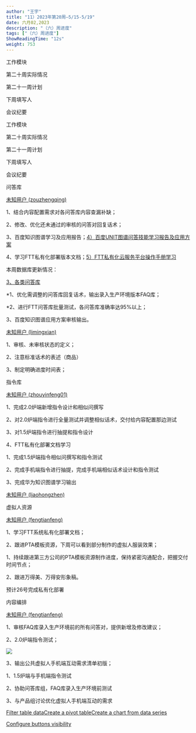```yaml
---
author: "王宇"
title: "11）2023年第20周—5/15-5/19"
date: 六月02,2023
description: "（六）周进度"
tags: ["（六）周进度"]
ShowReadingTime: "12s"
weight: 753
---
```

工作模块

第二十周实际情况

第二十一周计划

下周填写人

会议纪要

工作模块

第二十周实际情况

第二十一周计划

下周填写人

会议纪要

问答库

[未知用户 (zouzhengqing)](/display/~zouzhengqing)

1、结合内容配置需求对各问答库内容查漏补缺；

2、修改、优化还未通过的审核的问答对回复话术；

3、百度知识图谱学习及应用报告；[4）百度UNIT图谱问答技能学习报告及应用方案](/pages/viewpage.action?pageId=101824320)

4、学习FTT私有化部署版本文档；[5）FTT私有化云服务平台操作手册学习](/pages/viewpage.action?pageId=101827700)

本周数据库更新情况：

[3、各类问答库](/pages/viewpage.action?pageId=97890504)

\*1、优化需调整的问答库回复话术，输出录入生产环境版本FAQ库；

\*2、进行FTT问答库批量测试，各问答库准确率达95%以上；

3、百度知识图谱应用方案审核输出。

  

[未知用户 (limingxian)](/display/~limingxian)

1、审核、未审核状态的定义；

2、注意标准话术的表述（商品）

3、制定明确进度时间表；

  

指令库

[未知用户 (zhouyinfeng01)](/display/~zhouyinfeng01)

1、完成2.0炉端新增指令设计和相似问撰写

2、对2.0炉端指令进行全量测试并调整相似话术，交付给内容配置那边测试

3、对1.5炉端指令进行抽提和指令设计

4、FTT私有化部署文档学习

1、完成1.5炉端指令相似问撰写和指令测试

2、完成手机端指令进行抽提，完成手机端相似话术设计和指令测试

3、完成华为知识图谱学习输出

[未知用户 (liaohongzhen)](/display/~liaohongzhen)

  

虚拟人资源

[未知用户 (fengtianfeng)](/display/~fengtianfeng)

1、学习FTT系统私有化部署文档；

2、跟进PTA模板资源，下周可以看到部分制作的虚拟人服装效果；

1、持续跟进第三方公司的PTA模板资源制作进度，保持紧密沟通配合，把握交付时间节点；

2、跟进万得美、万得安形象稿。

  

预计26号完成私有化部署

内容编排

[未知用户 (fengtianfeng)](/display/~fengtianfeng)

1、审核FAQ库录入生产环境前的所有问答对，提供新增及修改建议；

2、2.0炉端指令测试；

![](/download/attachments/101829087/image2023-5-19_16-2-41.png?version=1&modificationDate=1684483361205&api=v2)

3、输出公共虚拟人手机端互动需求清单初版；

1、1.5炉端与手机端指令测试

2、协助问答库组，FAQ库录入生产环境前测试

3、与产品组讨论优化虚拟人手机端互动的需求

  

  

[Filter table data]()[Create a pivot table](#)[Create a chart from data series](#)

[Configure buttons visibility](/users/tfac-settings.action)